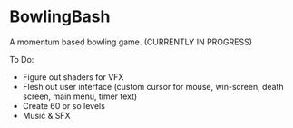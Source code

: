 # BowlingBash
A momentum based bowling game. (CURRENTLY IN PROGRESS)

To Do:
- Figure out shaders for VFX
- Flesh out user interface (custom cursor for mouse, win-screen, death screen, main menu, timer text)
- Create 60 or so levels
- Music & SFX
